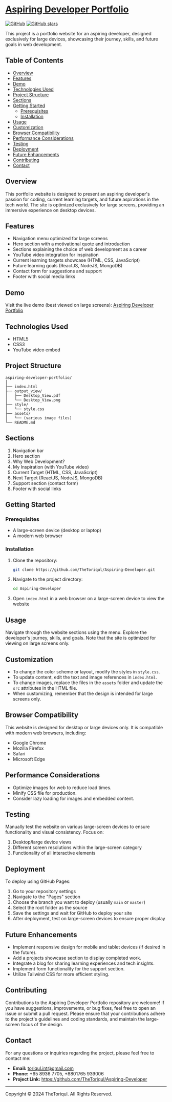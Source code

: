 # [Aspiring Developer Portfolio](https://thetoriqul.github.io/Aspiring-Developer/)

[![GitHub](https://img.shields.io/badge/GitHub-Aspiring_Developer-blue?style=flat&logo=github)](https://github.com/TheToriqul/Aspiring-Developer)
[![GitHub stars](https://img.shields.io/github/stars/TheToriqul/Aspiring-Developer?style=social)](https://github.com/TheToriqul/Aspiring-Developer/stargazers)

This project is a portfolio website for an aspiring developer, designed exclusively for large devices, showcasing their journey, skills, and future goals in web development.

## Table of Contents
- [Overview](#overview)
- [Features](#features)
- [Demo](#demo)
- [Technologies Used](#technologies-used)
- [Project Structure](#project-structure)
- [Sections](#sections)
- [Getting Started](#getting-started)
  - [Prerequisites](#prerequisites)
  - [Installation](#installation)
- [Usage](#usage)
- [Customization](#customization)
- [Browser Compatibility](#browser-compatibility)
- [Performance Considerations](#performance-considerations)
- [Testing](#testing)
- [Deployment](#deployment)
- [Future Enhancements](#future-enhancements)
- [Contributing](#contributing)
- [Contact](#contact)

## Overview

This portfolio website is designed to present an aspiring developer's passion for coding, current learning targets, and future aspirations in the tech world. The site is optimized exclusively for large screens, providing an immersive experience on desktop devices.

## Features

- Navigation menu optimized for large screens
- Hero section with a motivational quote and introduction
- Sections explaining the choice of web development as a career
- YouTube video integration for inspiration
- Current learning targets showcase (HTML, CSS, JavaScript)
- Future learning goals (ReactJS, NodeJS, MongoDB)
- Contact form for suggestions and support
- Footer with social media links

## Demo

Visit the live demo (best viewed on large screens): [Aspiring Developer Portfolio](https://thetoriqul.github.io/Aspiring-Developer/)

## Technologies Used

- HTML5
- CSS3
- YouTube video embed

## Project Structure

```
aspiring-developer-portfolio/
│
├── index.html
├── output_view/
│   ├── Desktop_View.pdf
│   └── Desktop_View.png
├── style/
│   └── style.css
├── assets/
│   └── (various image files)
└── README.md
```

## Sections

1. Navigation bar
2. Hero section
3. Why Web Development?
4. My Inspiration (with YouTube video)
5. Current Target (HTML, CSS, JavaScript)
6. Next Target (ReactJS, NodeJS, MongoDB)
7. Support section (contact form)
8. Footer with social links

## Getting Started

### Prerequisites

- A large-screen device (desktop or laptop)
- A modern web browser

### Installation

1. Clone the repository:
   ```bash
   git clone https://github.com/TheToriqul/Aspiring-Developer.git
   ```
2. Navigate to the project directory:
   ```bash
   cd Aspiring-Developer
   ```
3. Open `index.html` in a web browser on a large-screen device to view the website

## Usage

Navigate through the website sections using the menu. Explore the developer's journey, skills, and goals. Note that the site is optimized for viewing on large screens only.

## Customization

- To change the color scheme or layout, modify the styles in `style.css`.
- To update content, edit the text and image references in `index.html`.
- To change images, replace the files in the `assets` folder and update the `src` attributes in the HTML file.
- When customizing, remember that the design is intended for large screens only.

## Browser Compatibility

This website is designed for desktop or large devices only. It is compatible with modern web browsers, including:
- Google Chrome
- Mozilla Firefox
- Safari
- Microsoft Edge

## Performance Considerations

- Optimize images for web to reduce load times.
- Minify CSS file for production.
- Consider lazy loading for images and embedded content.

## Testing

Manually test the website on various large-screen devices to ensure functionality and visual consistency. Focus on:

1. Desktop/large device views
2. Different screen resolutions within the large-screen category
3. Functionality of all interactive elements

## Deployment

To deploy using GitHub Pages:

1. Go to your repository settings
2. Navigate to the "Pages" section
3. Choose the branch you want to deploy (usually `main` or `master`)
4. Select the root folder as the source
5. Save the settings and wait for GitHub to deploy your site
6. After deployment, test on large-screen devices to ensure proper display

## Future Enhancements

- Implement responsive design for mobile and tablet devices (if desired in the future).
- Add a projects showcase section to display completed work.
- Integrate a blog for sharing learning experiences and tech insights.
- Implement form functionality for the support section.
- Utilize Tailwind CSS for more efficient styling.

## Contributing

Contributions to the Aspiring Developer Portfolio repository are welcome! If you have suggestions, improvements, or bug fixes, feel free to open an issue or submit a pull request. Please ensure that your contributions adhere to the project's guidelines and coding standards, and maintain the large-screen focus of the design.

## Contact

For any questions or inquiries regarding the project, please feel free to contact me:

- **Email:** toriqul.int@gmail.com
- **Phone:** +65 8936 7705, +8801765 939006
- **Project Link:** https://github.com/TheToriqul/Aspiring-Developer

---

Copyright © 2024 TheToriqul. All Rights Reserved.